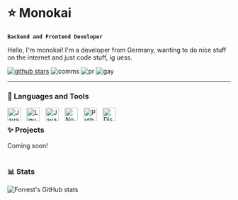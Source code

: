 # ⭐ Monokai

**`Backend and Frontend Developer`**

Hello, I'm monokai! I'm a developer from Germany, wanting to do nice stuff on the internet and just code stuff, ig uess.

   <p align="left">
      <a href="https://github.com/monokaiidev/triage-webscraper">
         <img alt="github stars" title="stars" src="https://img.shields.io/github/stars/monokaiidev/triage-webscraper?style=for-the-badge&label=%3A3%20webscraper%20stars&labelColor=ff94ef&color=ffa6eda></a>
         <img alt="github view" title="views" src="https://komarev.com/ghpvc/?username=monokaiidev&style=for-the-badge&color=ff94ef&label=:3%20views&label_color=ff94ef&color=ffa6ed"/></a> 
         <img alt="comms" title="Total commits on GitHub a week" src="https://img.shields.io/github/commit-activity/w/monokaiidev/triage-webscraper?style=for-the-badge&label=%3A3%20commits&labelColor=ff94ef&color=ffa6ed"/>
         <img alt="pr" title="issues" src="https://img.shields.io/github/issues-pr/monokaiidev/triage-webscraper?style=for-the-badge&color=ffa6ed&label=:3%20pr&labelColor=ff6ee9"/></a>
         <img alt="gay" title="gay" src="https://img.shields.io/badge/im%20gay%20btw-ffa6ed?style=for-the-badge&color=ffa6ed&labelColor=ff6ee9"/></a>
   </p>

---

### 🧰 Languages and Tools

<img align="left" alt="Java" width="30px" style="padding-right:10px;" src="https://cdn.jsdelivr.net/gh/devicons/devicon/icons/java/java-original.svg"/>
<img align="left" alt="Linux" width="30px" style="padding-right:10px;" src="https://cdn.jsdelivr.net/gh/devicons/devicon/icons/linux/linux-original.svg" />
<img align="left" alt="JavaScript" width="30px" style="padding-right:10px;" src="https://cdn.jsdelivr.net/gh/devicons/devicon/icons/javascript/javascript-plain.svg" />
<img align="left" alt="NodeJS" width="30px" style="padding-right:10px;" src="https://cdn.jsdelivr.net/gh/devicons/devicon/icons/nodejs/nodejs-original.svg" />
<img align="left" alt="Python" width="30px" style="padding-right:10px;" src="https://cdn.jsdelivr.net/gh/devicons/devicon/icons/python/python-plain.svg" />
<img align="left" alt="DiscordJS" width="30px" style="padding-right:10px;" src="https://icon.icepanel.io/Technology/svg/Discord.js.svg" />
<br />

### ✨ Projects
   <p align="left">
      Coming soon!

#


### 📊 Stats

![Forrest's GitHub stats](https://github-readme-stats.vercel.app/api?username=monokaiidev&show_icons=true&theme=catppuccin_mocha)

<!-- ![GitHub Streak](https://streak-stats.demolab.com?user=ForrestKnight&theme=gruvbox&border_radius=4.5) -->

[website]: https://fkcodes.com
[youtube]: https://youtube.com/fknight
